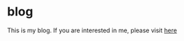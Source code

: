# blog
This is my blog.
If you are interested in me, please visit [here](https://wt-l00.github.io/blog/)
